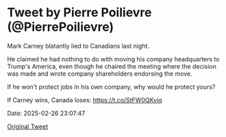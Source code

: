 # Tweet by Pierre Poilievre (@PierrePoilievre)

Mark Carney blatantly lied to Canadians last night.

He claimed he had nothing to do with moving his company headquarters to Trump's America, even though he chaired the meeting where the decision was made and wrote company shareholders endorsing the move.

If he won't protect jobs in his own company, why would he protect yours?

If Carney wins, Canada loses: https://t.co/StFW0QKviq

Date: 2025-02-26 23:07:47

[Original Tweet](https://x.com/PierrePoilievre/status/1894887114220708287)
